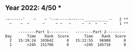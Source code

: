 Year 2022: 4/50 *
--------------------------------------------------------------
    -~------'    ~    ~ '--~-----~-~----___________--   2 **
      ~    ~  ~      ~     ~ ~   ~     ~  ~  ~   ~      1 **

          --------Part 1---------   --------Part 2---------
    Day       Time    Rank  Score       Time    Rank  Score
      2   15:19:24  103642      0   15:22:55   96908      0
      1       >24h  151766      0       >24h  145716      0
